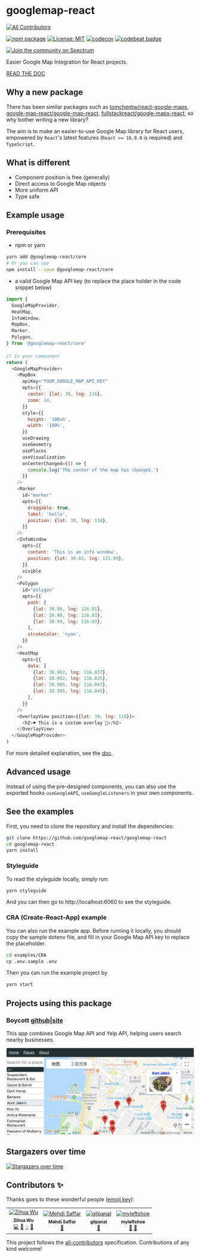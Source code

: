 # googlemap-react
[![All Contributors](https://img.shields.io/badge/all_contributors-4-orange.svg?style=flat-square)](#contributors)

[![npm package](https://img.shields.io/npm/v/@googlemap-react/core/latest.svg)](https://www.npmjs.com/package/@googlemap-react/core)
[![License: MIT](https://img.shields.io/badge/License-MIT-yellow.svg)](https://opensource.org/licenses/MIT)
[![codecov](https://codecov.io/gh/googlemap-react/googlemap-react/branch/master/graph/badge.svg)](https://codecov.io/gh/googlemap-react/googlemap-react)
[![codebeat badge](https://codebeat.co/badges/5f2d37fd-0e7b-4335-a043-477506c4418c)](https://codebeat.co/projects/github-com-googlemap-react-googlemap-react-master)

[![Join the community on Spectrum](https://withspectrum.github.io/badge/badge.svg)](https://spectrum.chat/googlemap-react)

Easier Google Map Integration for React projects.

[READ THE DOC](https://doc.googlemap-react.com)

## Why a new package

There has been similar packages such as
[tomchentw/react-google-maps](https://github.com/tomchentw/react-google-maps),
[google-map-react/google-map-react](https://github.com/google-map-react/google-map-react),
[fullstackreact/google-maps-react](https://github.com/fullstackreact/google-maps-react),
so why bother writing a new library?

The aim is to make an easier-to-use Google Map library for React users,
empowered by `React`'s latest features (`React >= 16.8.0` is required) and
`TypeScript`.

## What is different

- Component position is free (generally)
- Direct access to Google Map objects
- More uniform API
- Type safe

## Example usage

### Prerequisites

- npm or yarn

```sh
yarn add @googlemap-react/core
# Or you can use
npm install --save @googlemap-react/core
```

- a valid Google Map API key (to replace the place holder in the code snippet
  below)

```javascript
import {
  GoogleMapProvider,
  HeatMap,
  InfoWindow,
  MapBox,
  Marker,
  Polygon,
} from '@googlemap-react/core'

// In your component
return (
  <GoogleMapProvider>
    <MapBox
      apiKey="YOUR_GOOGLE_MAP_API_KEY"
      opts={{
        center: {lat: 39, lng: 116},
        zoom: 14,
      }}
      style={{
        height: '100vh',
        width: '100%',
      }}
      useDrawing
      useGeometry
      usePlaces
      useVisualization
      onCenterChanged={() => {
        console.log('The center of the map has changed.')
      }}
    />
    <Marker
      id="marker"
      opts={{
        draggable: true,
        label: 'hello',
        position: {lat: 39, lng: 116},
      }}
    />
    <InfoWindow
      opts={{
        content: 'This is an info window',
        position: {lat: 39.01, lng: 115.99},
      }}
      visible
    />
    <Polygon
      id="polygon"
      opts={{
        path: [
          {lat: 38.98, lng: 116.01},
          {lat: 38.98, lng: 116.03},
          {lat: 38.99, lng: 116.03},
        ],
        strokeColor: 'cyan',
      }}
    />
    <HeatMap
      opts={{
        data: [
          {lat: 38.982, lng: 116.037},
          {lat: 38.982, lng: 116.035},
          {lat: 38.985, lng: 116.047},
          {lat: 38.985, lng: 116.045},
        ],
      }}
    />
    <OverlayView position={{lat: 39, lng: 116}}>
      <h2>⚑ This is a custom overlay 🙌</h2>
    </OverlayView>
  </GoogleMapProvider>
)
```

For more detailed explanation, see the [doc](https://doc.googlemap-react.com).

## Advanced usage

Instead of using the pre-designed components, you can also use the exported
hooks `useGoogleAPI`, `useGoogleListeners` in your own components.

## See the examples

First, you need to clone the repository and install the dependencies:

```sh
git clone https://github.com/googlemap-react/googlemap-react
cd googlemap-react
yarn install
```

### Styleguide

To read the styleguide locally, simply run:

```sh
yarn styleguide
```

And you can then go to http://localhost:6060 to see the styleguide.

### CRA (Create-React-App) example

You can also run the example app. Before running it locally, you should copy the
sample dotenv file, and fill in your Google Map API key to replace the
placeholder.

```sh
cd examples/CRA
cp .env.sample .env
```

Then you can run the example project by

```sh
yarn start
```

## Projects using this package

### Boycott [github](https://github.com/lucifer1004/boycott)|[site](https://boycott.gabriel-wu.com)

This app combines Google Map API and Yelp API, helping users search nearby
businesses.

![Screenshot](./images/boycott.png)

## Stargazers over time

[![Stargazers over time](https://starchart.cc/googlemap-react/googlemap-react.svg)](https://starchart.cc/googlemap-react/googlemap-react)

## Contributors ✨

Thanks goes to these wonderful people ([emoji key](https://allcontributors.org/docs/en/emoji-key)):

<!-- ALL-CONTRIBUTORS-LIST:START - Do not remove or modify this section -->
<!-- prettier-ignore -->
<table>
  <tr>
    <td align="center"><a href="https://github.com/lucifer1004"><img src="https://avatars2.githubusercontent.com/u/13583761?v=4" width="100px;" alt="Zihua Wu"/><br /><sub><b>Zihua Wu</b></sub></a><br /><a href="https://github.com/googlemap-react/googlemap-react/commits?author=lucifer1004" title="Code">💻</a> <a href="https://github.com/googlemap-react/googlemap-react/commits?author=lucifer1004" title="Documentation">📖</a> <a href="#example-lucifer1004" title="Examples">💡</a> <a href="#maintenance-lucifer1004" title="Maintenance">🚧</a></td>
    <td align="center"><a href="https://medium.com/CodeNoodles"><img src="https://avatars0.githubusercontent.com/u/13124263?v=4" width="100px;" alt="Mehdi Saffar"/><br /><sub><b>Mehdi Saffar</b></sub></a><br /><a href="#ideas-MehdiSaffar" title="Ideas, Planning, & Feedback">🤔</a></td>
    <td align="center"><a href="https://github.com/gilpanal"><img src="https://avatars0.githubusercontent.com/u/3600540?v=4" width="100px;" alt="gilpanal"/><br /><sub><b>gilpanal</b></sub></a><br /><a href="https://github.com/googlemap-react/googlemap-react/issues?q=author%3Agilpanal" title="Bug reports">🐛</a></td>
    <td align="center"><a href="https://github.com/myleftshoe"><img src="https://avatars1.githubusercontent.com/u/32611040?v=4" width="100px;" alt="myleftshoe"/><br /><sub><b>myleftshoe</b></sub></a><br /><a href="https://github.com/googlemap-react/googlemap-react/issues?q=author%3Amyleftshoe" title="Bug reports">🐛</a> <a href="#ideas-myleftshoe" title="Ideas, Planning, & Feedback">🤔</a></td>
  </tr>
</table>

<!-- ALL-CONTRIBUTORS-LIST:END -->

This project follows the [all-contributors](https://github.com/all-contributors/all-contributors) specification. Contributions of any kind welcome!